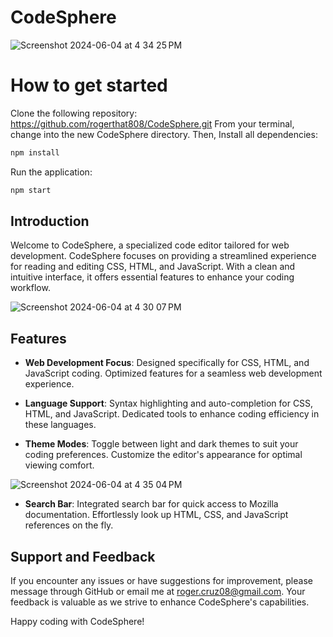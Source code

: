 # CodeSphere 

![Screenshot 2024-06-04 at 4 34 25 PM](https://github.com/rogerthat808/CodeSphere/assets/113072854/f4d34a18-4e7b-460b-bbf0-9e71f6b2487a)

# How to get started
Clone the following repository: https://github.com/rogerthat808/CodeSphere.git
From your terminal, change into the new CodeSphere directory. Then,
Install all dependencies: 
```bash
npm install
```
Run the application: 
```bash
npm start
```

## Introduction

Welcome to CodeSphere, a specialized code editor tailored for web development. CodeSphere focuses on providing a streamlined experience for reading and editing CSS, HTML, and JavaScript. With a clean and intuitive interface, it offers essential features to enhance your coding workflow.

![Screenshot 2024-06-04 at 4 30 07 PM](https://github.com/rogerthat808/CodeSphere/assets/113072854/d8573f49-7b44-4cf8-b2eb-92418c4ea840)

## Features

- **Web Development Focus**: Designed specifically for CSS, HTML, and JavaScript coding. Optimized features for a seamless web development experience.

- **Language Support**: Syntax highlighting and auto-completion for CSS, HTML, and JavaScript. Dedicated tools to enhance coding efficiency in these languages.

- **Theme Modes**: Toggle between light and dark themes to suit your coding preferences. Customize the editor's appearance for optimal viewing comfort.
  
![Screenshot 2024-06-04 at 4 35 04 PM](https://github.com/rogerthat808/CodeSphere/assets/113072854/38b1e3d3-db96-4bc1-96af-83bd300ec40d)

- **Search Bar**: Integrated search bar for quick access to Mozilla documentation. Effortlessly look up HTML, CSS, and JavaScript references on the fly.

## Support and Feedback

If you encounter any issues or have suggestions for improvement, please message through GitHub or email me at roger.cruz08@gmail.com. Your feedback is valuable as we strive to enhance CodeSphere's capabilities.

Happy coding with CodeSphere!
